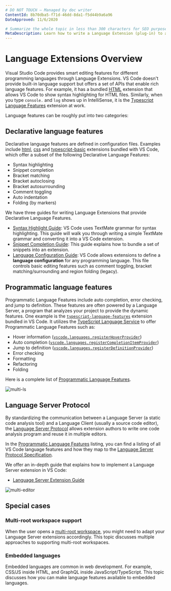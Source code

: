 ```yaml
---
# DO NOT TOUCH — Managed by doc writer
ContentId: 8b70dba5-f71d-46dd-8da1-f5d44b9a6a96
DateApproved: 11/6/2020

# Summarize the whole topic in less than 300 characters for SEO purpose
MetaDescription: Learn how to write a Language Extension (plug-in) to add support for a programming language in Visual Studio Code.
---
```


# Language Extensions Overview

Visual Studio Code provides smart editing features for different programming languages through Language Extensions. VS Code doesn't provide built-in language support but offers a set of APIs that enable rich language features. For example, it has a bundled [HTML](https://github.com/microsoft/vscode/tree/master/extensions/html) extension that allows VS Code to show syntax highlighting for HTML files. Similarly, when you type `console.` and `log` shows up in IntelliSense, it is the [Typescript Language Features](https://github.com/microsoft/vscode/tree/master/extensions/typescript-language-features) extension at work.

Language features can be roughly put into two categories:

## Declarative language features

Declarative language features are defined in configuration files. Examples include [html](https://github.com/microsoft/vscode/tree/master/extensions/html), [css](https://github.com/microsoft/vscode/tree/master/extensions/css) and [typescript-basic](https://github.com/microsoft/vscode/tree/master/extensions/typescript-basics) extensions bundled with VS Code, which offer a subset of the following Declarative Language Features:

- Syntax highlighting
- Snippet completion
- Bracket matching
- Bracket autoclosing
- Bracket autosurrounding
- Comment toggling
- Auto indentation
- Folding (by markers)

We have three guides for writing Language Extensions that provide Declarative Language Features.

- [Syntax Highlight Guide](/api/language-extensions/syntax-highlight-guide): VS Code uses TextMate grammar for syntax highlighting. This guide will walk you through writing a simple TextMate grammar and converting it into a VS Code extension.
- [Snippet Completion Guide](/api/language-extensions/snippet-guide): This guide explains how to bundle a set of snippets into an extension.
- [Language Configuration Guide](/api/language-extensions/language-configuration-guide): VS Code allows extensions to define a **language configuration** for any programming language. This file controls basic editing features such as comment toggling, bracket matching/surrounding and region folding (legacy).

## Programmatic language features

Programmatic Language Features include auto completion, error checking, and jump to definition. These features are often powered by a Language Server, a program that analyzes your project to provide the dynamic features.
One example is the [`typescript-language-features`](https://github.com/microsoft/vscode/tree/master/extensions/typescript-language-features) extension bundled in VS Code. It utilizes the [TypeScript Language Service](https://github.com/microsoft/TypeScript/wiki/Using-the-Language-Service-API) to offer Programmatic Language Features such as:

- Hover information ([`vscode.languages.registerHoverProvider`](/api/references/vscode-api#languages.registerHoverProvider))
- Auto completion ([`vscode.languages.registerCompletionItemProvider`](/api/references/vscode-api#languages.registerCompletionItemProvider))
- Jump to definition ([`vscode.languages.registerDefinitionProvider`](/api/references/vscode-api#languages.registerDefinitionProvider))
- Error checking
- Formatting
- Refactoring
- Folding

Here is a complete list of [Programmatic Language Features](/api/language-extensions/programmatic-language-features).

![multi-ls](images/overview/multi-ls.png)

## Language Server Protocol

By standardizing the communication between a Language Server (a static code analysis tool) and a Language Client (usually a source code editor), the [Language Server Protocol](https://microsoft.github.io/language-server-protocol/) allows extension authors to write one code analysis program and reuse it in multiple editors.

In the [Programmatic Language Features](/api/language-extensions/programmatic-language-features) listing, you can find a listing of all VS Code language features and how they map to the [Language Server Protocol Specification](https://microsoft.github.io/language-server-protocol/specification).

We offer an in-depth guide that explains how to implement a Language Server extension in VS Code:

- [Language Server Extension Guide](/api/language-extensions/language-server-extension-guide)

![multi-editor](images/overview/multi-editor.png)

## Special cases

### Multi-root workspace support

When the user opens a [multi-root workspace](/docs/editor/multi-root-workspaces), you might need to adapt your Language Server extensions accordingly. This topic discusses multiple approaches to supporting multi-root workspaces.

### Embedded languages

Embedded languages are common in web development. For example, CSS/JS inside HTML, and GraphQL inside JavaScript/TypeScript. This topic discusses how you can make language features available to embedded languages.
